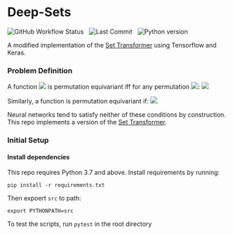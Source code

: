 # Deep-Sets
![GitHub Workflow Status](https://img.shields.io/github/workflow/status/xl402/deep-sets/deep-sets-transformer) &nbsp; ![Last Commit](https://img.shields.io/github/last-commit/xl402/deep-sets) &nbsp; ![Python version](https://img.shields.io/github/pipenv/locked/python-version/xl402/deep-sets)

A modified implementation of the [Set Transformer](http://proceedings.mlr.press/v97/lee19d/lee19d.pdf) using Tensorflow and Keras.

### Problem Definition
A function <img src="https://render.githubusercontent.com/render/math?math=f: X^n \rightarrow Y^n"> is permutation equivariant iff for any permutation <img src="https://render.githubusercontent.com/render/math?math=\pi">: <img src="https://render.githubusercontent.com/render/math?math=f(\pi x) = \pi f(x)">

Similarly, a function is permutation equivariant if: <img src="https://render.githubusercontent.com/render/math?math=f(\pi x) = f(x)">

Neural networks tend to satisfy neither of these conditions by construction. This repo implements a version of the [Set Transformer](https://arxiv.org/abs/1810.00825).

### Initial Setup
#### Install dependencies
This repo requires Python 3.7 and above. Install requirements by running:
```
pip install -r requirements.txt
```
Then expoert `src` to path:
```
export PYTHONPATH=src
```
To test the scripts, run `pytest` in the root directory
